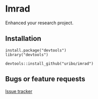 Imrad
=====

Enhanced your research project.

## Installation

```{r}
install.package("devtools")
library("devtools")
```

```{r}
devtools::install_github("uribo/imrad")
```

## Bugs or feature requests

[Issue tracker](issues)